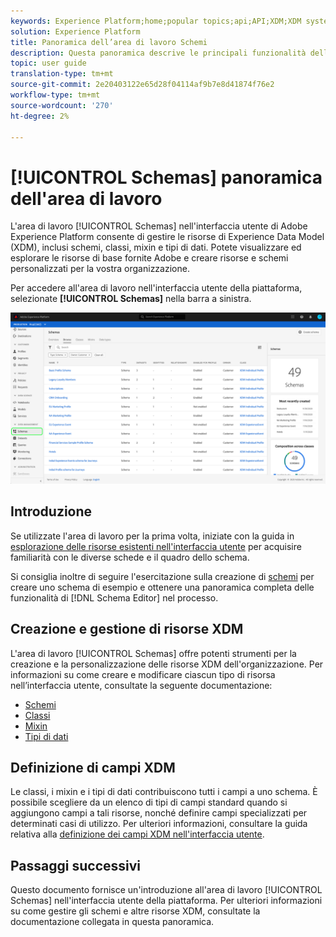 ```yaml
---
keywords: Experience Platform;home;popular topics;api;API;XDM;XDM system;experience data model;data model;ui;workspace;
solution: Experience Platform
title: Panoramica dell’area di lavoro Schemi
description: Questa panoramica descrive le principali funzionalità dell'area di lavoro Schemi in  Experience Platform.
topic: user guide
translation-type: tm+mt
source-git-commit: 2e20403122e65d28f04114af9b7e8d41874f76e2
workflow-type: tm+mt
source-wordcount: '270'
ht-degree: 2%

---
```



# [!UICONTROL Schemas] panoramica dell&#39;area di lavoro

L&#39;area di lavoro [!UICONTROL Schemas] nell&#39;interfaccia utente di Adobe Experience Platform consente di gestire le risorse di Experience Data Model (XDM), inclusi schemi, classi, mixin e tipi di dati. Potete visualizzare ed esplorare le risorse di base fornite  Adobe e creare risorse e schemi personalizzati per la vostra organizzazione.

Per accedere all&#39;area di lavoro nell&#39;interfaccia utente della piattaforma, selezionate **[!UICONTROL Schemas]** nella barra a sinistra.

![](../images/ui/overview/schemas-tab.png)

## Introduzione

Se utilizzate l&#39;area di lavoro per la prima volta, iniziate con la guida in [esplorazione delle risorse esistenti nell&#39;interfaccia utente](./explore.md) per acquisire familiarità con le diverse schede e il quadro dello schema.

Si consiglia inoltre di seguire l&#39;esercitazione sulla creazione di [schemi](../tutorials/create-schema-ui.md) per creare uno schema di esempio e ottenere una panoramica completa delle funzionalità di [!DNL Schema Editor] nel processo.

## Creazione e gestione di risorse XDM

L&#39;area di lavoro [!UICONTROL Schemas] offre potenti strumenti per la creazione e la personalizzazione delle risorse XDM dell&#39;organizzazione. Per informazioni su come creare e modificare ciascun tipo di risorsa nell’interfaccia utente, consultate la seguente documentazione:

* [Schemi](./resources/schemas.md)
* [Classi](./resources/classes.md)
* [Mixin](./resources/mixins.md)
* [Tipi di dati](./resources/data-types.md)

## Definizione di campi XDM

Le classi, i mixin e i tipi di dati contribuiscono tutti i campi a uno schema. È possibile scegliere da un elenco di tipi di campi standard quando si aggiungono campi a tali risorse, nonché definire campi specializzati per determinati casi di utilizzo. Per ulteriori informazioni, consultare la guida relativa alla [definizione dei campi XDM nell&#39;interfaccia utente](./fields/overview.md).

## Passaggi successivi

Questo documento fornisce un&#39;introduzione all&#39;area di lavoro [!UICONTROL Schemas] nell&#39;interfaccia utente della piattaforma. Per ulteriori informazioni su come gestire gli schemi e altre risorse XDM, consultate la documentazione collegata in questa panoramica.
